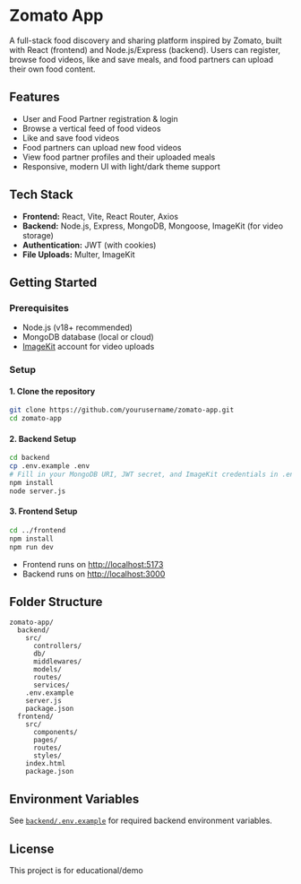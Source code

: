 # Zomato App

A full-stack food discovery and sharing platform inspired by Zomato, built with React (frontend) and Node.js/Express (backend). Users can register, browse food videos, like and save meals, and food partners can upload their own food content.

## Features

- User and Food Partner registration & login
- Browse a vertical feed of food videos
- Like and save food videos
- Food partners can upload new food videos
- View food partner profiles and their uploaded meals
- Responsive, modern UI with light/dark theme support

## Tech Stack

- **Frontend:** React, Vite, React Router, Axios
- **Backend:** Node.js, Express, MongoDB, Mongoose, ImageKit (for video storage)
- **Authentication:** JWT (with cookies)
- **File Uploads:** Multer, ImageKit

## Getting Started

### Prerequisites

- Node.js (v18+ recommended)
- MongoDB database (local or cloud)
- [ImageKit](https://imagekit.io/) account for video uploads

### Setup

#### 1. Clone the repository

```sh
git clone https://github.com/yourusername/zomato-app.git
cd zomato-app
```

#### 2. Backend Setup

```sh
cd backend
cp .env.example .env
# Fill in your MongoDB URI, JWT secret, and ImageKit credentials in .env
npm install
node server.js
```

#### 3. Frontend Setup

```sh
cd ../frontend
npm install
npm run dev
```

- Frontend runs on [http://localhost:5173](http://localhost:5173)
- Backend runs on [http://localhost:3000](http://localhost:3000)

## Folder Structure

```
zomato-app/
  backend/
    src/
      controllers/
      db/
      middlewares/
      models/
      routes/
      services/
    .env.example
    server.js
    package.json
  frontend/
    src/
      components/
      pages/
      routes/
      styles/
    index.html
    package.json
```

## Environment Variables

See [`backend/.env.example`](backend/.env.example) for required backend environment variables.

## License

This project is for educational/demo
